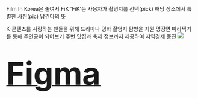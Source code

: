  Film In Korea은 줄여서 FiK
'FiK'는 사용자가 촬영지를 선택(pick)
해당 장소에서 특별한 사진(pic) 남긴다의 뜻

K-콘텐츠를 사랑하는 팬들을 위해
드라마나 영화 촬영지 탐방을 지원
명장면 따라찍기를 통해 주인공이 되어보기
주변 맛집과 축제 정보까지 제공하여 지역경제 증진
<img src="https://github.com/user-attachments/assets/50554b93-8942-4311-8275-0a564f438353" />

# [<span style="font-size:3em;">Figma</span>](https://www.figma.com/design/iWB7Vsyw31dtXfEzJ2lgtf/Tourisum--Traveling-Website-Landing-Page-(Community)?node-id=0-1&t=LnstbcAE90Ek68QK-1)
